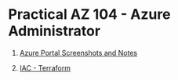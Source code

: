 # Practical AZ 104 - Azure Administrator 

1) [Azure Portal Screenshots and Notes](https://github.com/Anand-1912/AZ104/tree/main/src/Portal)

2) [IAC - Terraform](https://github.com/Anand-1912/AZ104/tree/main/src/IAC)

